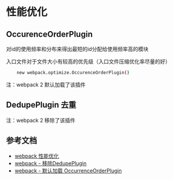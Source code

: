 # 性能优化
## OccurenceOrderPlugin
对id的使用频率和分布来得出最短的id分配给使用频率高的模块

入口文件对于文件大小有较高的优先级（入口文件压缩优化率尽量的好）
```bash 
    new webpack.optimize.OccurenceOrderPlugin()
```
注：webpack 2 默认加载了该插件

## DedupePlugin 去重
注：webpack 2 移除了该插件
## 参考文档
* [webpack 性能优化](https://zhuanlan.zhihu.com/p/20914387)
* [webpack - 移除DedupePlugin](https://doc.webpack-china.org/guides/migrating/#-dedupeplugin)
* [webpack - 默认加载 OccurrenceOrderPlugin](https://doc.webpack-china.org/guides/migrating/#-occurrenceorderplugin)